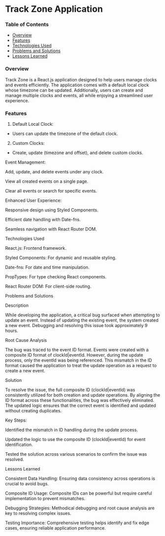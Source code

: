 # Track Zone Application

### Table of Contents

- [Overview](#overview)
- [Features](#features)
- [Technologies Used](#technologies-used)
- [Problems and Solutions](#problems-and-solutions)
- [Lessons Learned](#lessons-learned)

### Overview

Track Zone is a React.js application designed to help users manage clocks and events efficiently. The application comes with a default local clock whose timezone can be updated. Additionally, users can create and manage multiple clocks and events, all while enjoying a streamlined user experience.

### Features

1. Default Local Clock:
  - Users can update the timezone of the default clock.

2. Custom Clocks:

- Create, update (timezone and offset), and delete custom clocks.

Event Management:

Add, update, and delete events under any clock.

View all created events on a single page.

Clear all events or search for specific events.

Enhanced User Experience:

Responsive design using Styled Components.

Efficient date handling with Date-fns.

Seamless navigation with React Router DOM.

Technologies Used

React.js: Frontend framework.

Styled Components: For dynamic and reusable styling.

Date-fns: For date and time manipulation.

PropTypes: For type checking React components.

React Router DOM: For client-side routing.

Problems and Solutions

Description

While developing the application, a critical bug surfaced when attempting to update an event. Instead of updating the existing event, the system created a new event. Debugging and resolving this issue took approximately 9 hours.

Root Cause Analysis

The bug was traced to the event ID format. Events were created with a composite ID format of clockId|eventId. However, during the update process, only the eventId was being referenced. This mismatch in the ID format caused the application to treat the update operation as a request to create a new event.

Solution

To resolve the issue, the full composite ID (clockId|eventId) was consistently utilized for both creation and update operations. By aligning the ID format across these functionalities, the bug was effectively eliminated. The updated logic ensures that the correct event is identified and updated without creating duplicates.

Key Steps:

Identified the mismatch in ID handling during the update process.

Updated the logic to use the composite ID (clockId|eventId) for event identification.

Tested the solution across various scenarios to confirm the issue was resolved.

Lessons Learned

Consistent Data Handling: Ensuring data consistency across operations is crucial to avoid bugs.

Composite ID Usage: Composite IDs can be powerful but require careful implementation to prevent mismatches.

Debugging Strategies: Methodical debugging and root cause analysis are key to resolving complex issues.

Testing Importance: Comprehensive testing helps identify and fix edge cases, ensuring reliable application performance.
